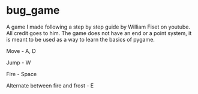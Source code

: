 # bug_game
A game I made following a step by step guide by William Fiset on youtube. All credit goes to him. The game does not have an end or a point system, it is meant to be used as a way to learn the basics of pygame.

Move - A, D

Jump - W

Fire - Space

Alternate between fire and frost - E

